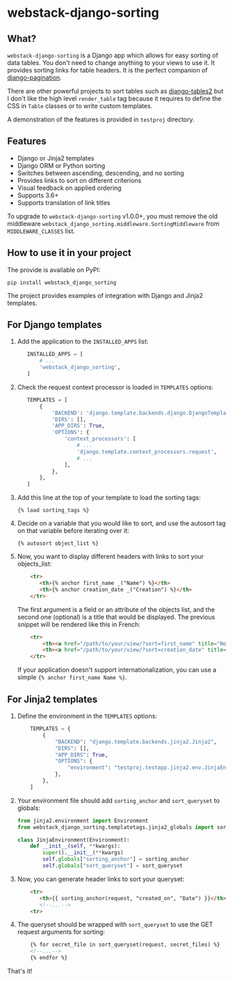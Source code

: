 # webstack-django-sorting

## What?

`webstack-django-sorting` is a Django app which allows for easy sorting of
data tables. You don't need to change anything to your views to use it. It
provides sorting links for table headers. It is the perfect companion of
[django-pagination](https://github.com/zyga/django-pagination).

There are other powerful projects to sort tables such as
[django-tables2](https://django-tables2.readthedocs.io/) but I don't like the
high level `render_table` tag because it requires to define the CSS in
`Table` classes or to write custom templates.

A demonstration of the features is provided in `testproj` directory.

## Features

- Django or Jinja2 templates
- Django ORM or Python sorting
- Switches between ascending, descending, and no sorting
- Provides links to sort on different criterions
- Visual feedback on applied ordering
- Supports 3.6+
- Supports translation of link titles

To upgrade to `webstack-django-sorting` v1.0.0+, you must remove the old middleware
`webstack_django_sorting.middleware.SortingMiddleware` from `MIDDLEWARE_CLASSES` list.

## How to use it in your project

The provide is available on PyPI:

    pip install webstack_django_sorting

The project provides examples of integration with Django and Jinja2 templates.

## For Django templates

1. Add the application to the `INSTALLED_APPS` list:

    ```python
       INSTALLED_APPS = [
           # ...
           'webstack_django_sorting',
       ]
    ```

2. Check the request context processor is loaded in `TEMPLATES` options:

    ```python
       TEMPLATES = [
           {
               'BACKEND': 'django.template.backends.django.DjangoTemplates',
               'DIRS': [],
               'APP_DIRS': True,
               'OPTIONS': {
                   'context_processors': [
                       # ...
                       'django.template.context_processors.request',
                       # ...
                   ],
               },
           },
       ]
    ```

3. Add this line at the top of your template to load the sorting tags:

       {% load sorting_tags %}

4. Decide on a variable that you would like to sort, and use the
   autosort tag on that variable before iterating over it:

       {% autosort object_list %}

5. Now, you want to display different headers with links to sort
   your objects_list:

    ```html
        <tr>
           <th>{% anchor first_name _("Name") %}</th>
           <th>{% anchor creation_date _("Creation") %}</th>
        </tr>
    ```

   The first argument is a field or an attribute of the objects list, and the
   second one (optional) is a title that would be displayed. The previous
   snippet will be rendered like this in French:

    ```html
        <tr>
            <th><a href="/path/to/your/view/?sort=first_name" title="Nom">Nom</a></th>
            <th><a href="/path/to/your/view/?sort=creation_date" title="Création">Création</a></th>
        </tr>
    ```

   If your application doesn't support internationalization, you can use a
   simple `{% anchor first_name Name %}`.

## For Jinja2 templates

1. Define the environment in the `TEMPLATES` options:

    ```python
        TEMPLATES = {
            {
                "BACKEND": "django.template.backends.jinja2.Jinja2",
                "DIRS": [],
                "APP_DIRS": True,
                "OPTIONS": {
                    "environment": "testproj.testapp.jinja2.env.JinjaEnvironment",
                },
            },
        ]
    ````

2. Your environment file should add `sorting_anchor` and `sort_queryset` to globals:

    ```python
    from jinja2.environment import Environment
    from webstack_django_sorting.templatetags.jinja2_globals import sorting_anchor, sort_queryset

    class JinjaEnvironment(Environment):
        def __init__(self, **kwargs):
            super().__init__(**kwargs)
            self.globals["sorting_anchor"] = sorting_anchor
            self.globals["sort_queryset"] = sort_queryset
    ```

3. Now, you can generate header links to sort your queryset:

    ```html
        <tr>
           <th>{{ sorting_anchor(request, "created_on", "Date") }}</th>
           <!--...-->
        <tr>
    ```

4. The queryset should be wrapped with `sort_queryset` to use the GET request arguments for sorting:

    ```html
        {% for secret_file in sort_queryset(request, secret_files) %}
        <!--...-->
        {% endfor %}
    ```


That's it!
